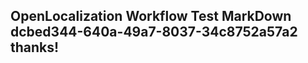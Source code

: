 <properties
ms.topic="hero-topic"
ms.test1="hero-topic"
ms.test2="test"/>

## OpenLocalization Workflow Test MarkDown dcbed344-640a-49a7-8037-34c8752a57a2 thanks!
